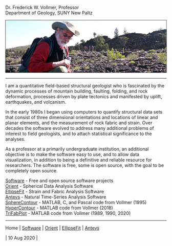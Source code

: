 Dr. Frederick W. Vollmer, Professor  
Department of Geology, SUNY New Paltz 

![DocV](images/Craters.jpg)

---

I am a quantitative field-based structural geologist who is fascinated by the dynamic processes of mountain building, faulting, folding, and rock deformation, processes driven by plate tectonics and manifested by uplift, earthquakes, and volcanism. 

In the early 1980s I began using computers to quantify structural data sets that  consist of three dimensional orientations and locations of linear and planar elements, and the measurement of rock fabric and strain. Over decades the software evolved to address many additional problems of interest to field geologists, and to attach statistical significance to the analyses.

As a professor at a primarily undergraduate institution, an additional objective is to make the software easy to use, and to allow data visualization, in addition to being a definitive and reliable resource for researchers. The software is free, some is open source, with the goal to be completely open source. 

[Software](software/) - Free and open source software projects  
[Orient](orient/) - Spherical Data Analysis Software  
[EllipseFit](ellipsefit/) - Strain and Fabric Analysis Software  
[Antevs](antevs/) - Natural Time-Series Analysis Software  
[SphereContour](spherecontour/) - MATLAB, C, and Pascal code from Vollmer (1995)  
[HyperContour](hypercontour/) - MATLAB code from Vollmer (2018)  
[TriFabPlot](trifabplot/) - MATLAB code from Vollmer (1989, 1990, 2020)

---

Home | [Software](software/) | [Orient](orient/) | [EllipseFit](ellipsefit/) | [Antevs](antevs/)

| 10 Aug 2020 |